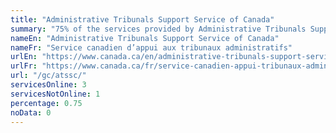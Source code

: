 ```yaml
---
title: "Administrative Tribunals Support Service of Canada"
summary: "75% of the services provided by Administrative Tribunals Support Service of Canada are available end-to-end online. 3 are available online, and 1 are not available online."
nameEn: "Administrative Tribunals Support Service of Canada"
nameFr: "Service canadien d’appui aux tribunaux administratifs"
urlEn: "https://www.canada.ca/en/administrative-tribunals-support-service.html"
urlFr: "https://www.canada.ca/fr/service-canadien-appui-tribunaux-administratifs.html"
url: "/gc/atssc/"
servicesOnline: 3
servicesNotOnline: 1
percentage: 0.75
noData: 0
---
```

